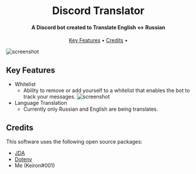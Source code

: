 <h1 align="center">
  Discord Translator
  <br>
</h1>

<h4 align="center">A Discord bot created to Translate English <-> Russian</h4>

<p align="center">
  <a href="#key-features">Key Features</a> •
  <a href="#credits">Credits</a> •
</p>

![screenshot](https://i.imgur.com/KYNWvP5.gif)

## Key Features

* Whitelist
  - Ability to remove or add yourself to a whitelist that enables the bot to track your messages.
  ![screenshot](https://i.imgur.com/ev53qJn.gif)
* Language Translation
  - Currently only Russian and English are being translates.

## Credits

This software uses the following open source packages:

- [JDA](https://github.com/DV8FromTheWorld/JDA)
- [Dotenv](https://github.com/cdimascio/java-dotenv)
- Me (Keiron#001)

